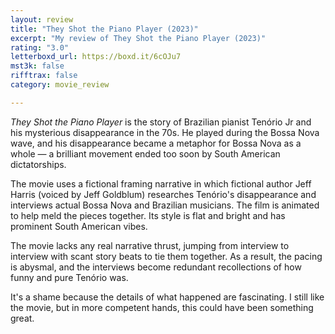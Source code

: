 ```yaml
---
layout: review
title: "They Shot the Piano Player (2023)"
excerpt: "My review of They Shot the Piano Player (2023)"
rating: "3.0"
letterboxd_url: https://boxd.it/6cOJu7
mst3k: false
rifftrax: false
category: movie_review

---
```


<i>They Shot the Piano Player</i> is the story of Brazilian pianist Tenório Jr and his mysterious disappearance in the 70s. He played during the Bossa Nova wave, and his disappearance became a metaphor for Bossa Nova as a whole — a brilliant movement ended too soon by South American dictatorships.

The movie uses a fictional framing narrative in which fictional author Jeff Harris (voiced by Jeff Goldblum) researches Tenório's disappearance and interviews actual Bossa Nova and Brazilian musicians. The film is animated to help meld the pieces together. Its style is flat and bright and has prominent South American vibes.

The movie lacks any real narrative thrust, jumping from interview to interview with scant story beats to tie them together. As a result, the pacing is abysmal, and the interviews become redundant recollections of how funny and pure Tenório was.

It's a shame because the details of what happened are fascinating. I still like the movie, but in more competent hands, this could have been something great.